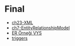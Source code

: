 # Final

<!--Index-->

- [ch23-XML](./Ders%20%C4%B0%C3%A7eri%C4%9Fi/Final/ch23-XML.pdf)
- [ch7-EntityRelationshipModel](./Ders%20%C4%B0%C3%A7eri%C4%9Fi/Final/ch7-EntityRelationshipModel.pdf)
- [ER Örneği VYS](./Ders%20%C4%B0%C3%A7eri%C4%9Fi/Final/ER%20%C3%96rne%C4%9Fi%20VYS.pdf)
- [triggers](./Ders%20%C4%B0%C3%A7eri%C4%9Fi/Final/triggers.pdf)

<!--Index-->
